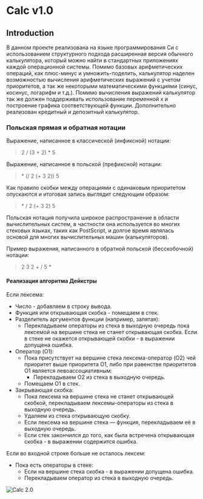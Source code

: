 # Calc v1.0

## Introduction

В данном проекте реализована на языке программирования Си с использованием структурного подхода расширенная версия обычного калькулятора, который можно найти в стандартных приложениях каждой операционной системы. Помимо базовых арифметических операций, как плюс-минус и умножить-поделить, калькулятор наделен возможностью вычисления арифметических выражений с учетом приоритетов, а так же некоторыми математическими функциями (синус, косинус, логарифм и т.д.). Помимо вычисления выражений калькулятор так же должен поддерживать использование переменной x и построение графика соответствующей функции. Дополнительно реализован кредитный и депозитный калькулятор.


### Польская прямая и обратная нотации

Выражение, написанное в классической (инфиксной) нотации:

>2 / (3 + 2) * 5

Выражение, написанное в польской (префиксной) нотации:

>\* (/ 2 (+ 3 2)) 5

Как правило скобки между операциями с одинаковым приоритетом опускаются и итоговая запись выглядит следующим образом:

>\* / 2 (+ 3 2) 5

Польская нотация получила широкое распространение в области вычислительных систем, в частности она используется во многих стековых языках, таких как PostScript, и долгое время являлась основой для многих вычислительных машин (калькуляторов).

Пример выражения, написанного в обратной польской (бесскобочной) нотации:

> 2 3 2 + / 5 *

#### Реализация алгоритма Дейкстры

Если лексема:
- Число - добавляем в строку вывода.
- Функция или открывающая скобка - помещаем в стек.
- Разделитель аргументов функции (например, запятая):         
    - Перекладываем операторы из стека в выходную очередь пока лексемой на вершине стека не станет открывающая скобка. Если в стеке не окажется открывающей скобки - в выражении допущена ошибка.
- Оператор (O1):
    - Пока присутствует на вершине стека лексема-оператор (O2) чей приоритет выше приоритета O1, либо при равенстве приоритетов O1 является левоассоциативным:
        - Перекладываем O2 из стека в выходную очередь.
    - Помещаем O1 в стек.
- Закрывающая скобка:
    - Пока лексема на вершине стека не станет открывающей скобкой, перекладываем лексемы-операторы из стека в выходную очередь.
    - Удаляем из стека открывающую скобку.
    - Если лексема на вершине стека — функция, перекладываем её в выходную очередь.
    - Если стек закончился до того, как была встречена открывающая скобка - в выражении содержится ошибка.

Если во входной строке больше не осталось лексем:
- Пока есть операторы в стеке:
    - Если на вершине стека скобка - в выражении допущена ошибка.
    - Перекладываем оператор из стека в выходную очередь.


![Calc 2.0](https://github.com/antinlay/CPP3_SmartCalc_v2.0-1)
